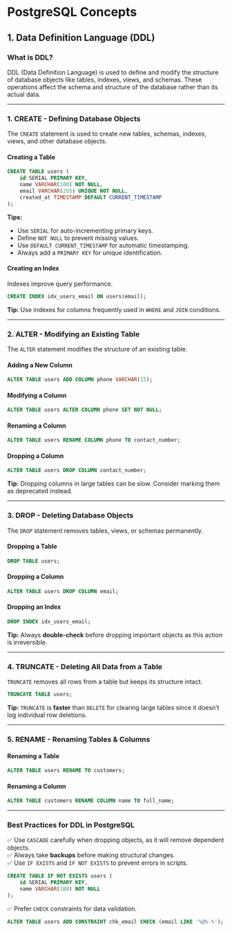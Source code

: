 # PostgreSQL Concepts

## 1. Data Definition Language (DDL)

### **What is DDL?**
DDL (Data Definition Language) is used to define and modify the structure of database objects like tables, indexes, views, and schemas. These operations affect the schema and structure of the database rather than its actual data.

---

### **1. CREATE - Defining Database Objects**
The `CREATE` statement is used to create new tables, schemas, indexes, views, and other database objects.

#### **Creating a Table**
```sql
CREATE TABLE users (
    id SERIAL PRIMARY KEY,
    name VARCHAR(100) NOT NULL,
    email VARCHAR(255) UNIQUE NOT NULL,
    created_at TIMESTAMP DEFAULT CURRENT_TIMESTAMP
);
```
**Tips:**  
- Use `SERIAL` for auto-incrementing primary keys.  
- Define `NOT NULL` to prevent missing values.  
- Use `DEFAULT CURRENT_TIMESTAMP` for automatic timestamping.  
- Always add a `PRIMARY KEY` for unique identification.

#### **Creating an Index**
Indexes improve query performance.  
```sql
CREATE INDEX idx_users_email ON users(email);
```
**Tip:** Use indexes for columns frequently used in `WHERE` and `JOIN` conditions.

---

### **2. ALTER - Modifying an Existing Table**
The `ALTER` statement modifies the structure of an existing table.

#### **Adding a New Column**
```sql
ALTER TABLE users ADD COLUMN phone VARCHAR(15);
```

#### **Modifying a Column**
```sql
ALTER TABLE users ALTER COLUMN phone SET NOT NULL;
```

#### **Renaming a Column**
```sql
ALTER TABLE users RENAME COLUMN phone TO contact_number;
```

#### **Dropping a Column**
```sql
ALTER TABLE users DROP COLUMN contact_number;
```
**Tip:** Dropping columns in large tables can be slow. Consider marking them as deprecated instead.

---

### **3. DROP - Deleting Database Objects**
The `DROP` statement removes tables, views, or schemas permanently.

#### **Dropping a Table**
```sql
DROP TABLE users;
```

#### **Dropping a Column**
```sql
ALTER TABLE users DROP COLUMN email;
```

#### **Dropping an Index**
```sql
DROP INDEX idx_users_email;
```
**Tip:** Always **double-check** before dropping important objects as this action is irreversible.

---

### **4. TRUNCATE - Deleting All Data from a Table**
`TRUNCATE` removes all rows from a table but keeps its structure intact.

```sql
TRUNCATE TABLE users;
```
**Tip:** `TRUNCATE` is **faster** than `DELETE` for clearing large tables since it doesn’t log individual row deletions.

---

### **5. RENAME - Renaming Tables & Columns**
#### **Renaming a Table**
```sql
ALTER TABLE users RENAME TO customers;
```

#### **Renaming a Column**
```sql
ALTER TABLE customers RENAME COLUMN name TO full_name;
```

---

### **Best Practices for DDL in PostgreSQL**
✅ Use `CASCADE` carefully when dropping objects, as it will remove dependent objects.  
✅ Always take **backups** before making structural changes.  
✅ Use `IF EXISTS` and `IF NOT EXISTS` to prevent errors in scripts.  
```sql
CREATE TABLE IF NOT EXISTS users (
    id SERIAL PRIMARY KEY,
    name VARCHAR(100) NOT NULL
);
```
✅ Prefer `CHECK` constraints for data validation.  
```sql
ALTER TABLE users ADD CONSTRAINT chk_email CHECK (email LIKE '%@%.%');
```


